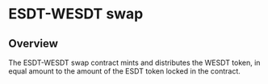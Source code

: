 # ESDT-WESDT swap

## Overview

The ESDT-WESDT swap contract mints and distributes the WESDT token, in equal amount to the amount of the ESDT token locked in the contract.
